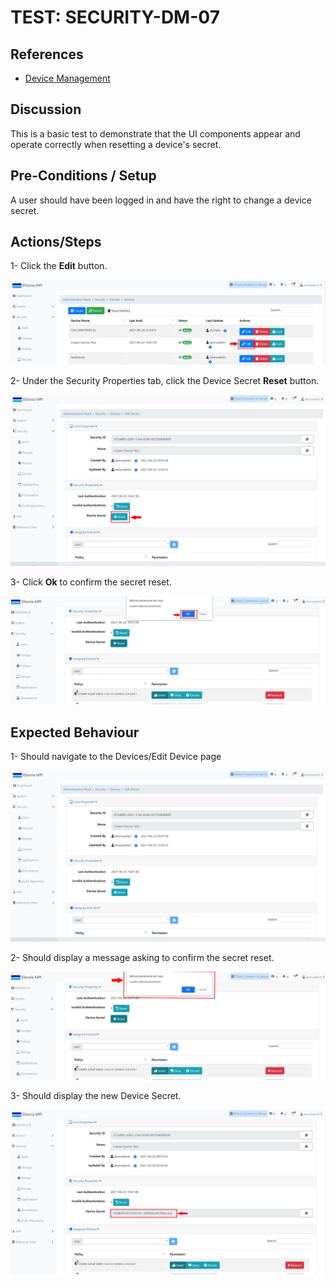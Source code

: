 # TEST: SECURITY-DM-07

## References

* [Device Management](../../../../../operations/security-administration/device-management.md)

## Discussion

This is a basic test to demonstrate that the UI components appear and operate correctly when resetting a device's secret.

## Pre-Conditions / Setup

 A user should have been logged in and have the right to change a device secret.

## Actions/Steps

1- Click the **Edit** button.

![](../../../../../../.gitbook/assets/18%20%282%29.jpg)

2- Under the Security Properties tab, click the Device Secret **Reset** button.

![](../../../../../../.gitbook/assets/19-1.jpg)

3- Click  **Ok** to confirm the secret reset.

![](../../../../../../.gitbook/assets/22-1.jpg)

## Expected Behaviour

1- Should navigate to the Devices/Edit Device page

![](../../../../../../.gitbook/assets/19%20%282%29.jpg)

2- Should display a message asking to confirm the secret reset.

![](../../../../../../.gitbook/assets/22.jpg)

3- Should display the new Device Secret.

![](../../../../../../.gitbook/assets/23%20%281%29.jpg)

